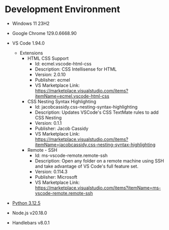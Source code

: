 # Development Environment

- Windows 11 23H2

- Google Chrome 129.0.6668.90

- VS Code 1.94.0
    - Extensions
        - HTML CSS Support
            - Id: ecmel.vscode-html-css
            - Description: CSS Intellisense for HTML
            - Version: 2.0.10
            - Publisher: ecmel
            - VS Marketplace Link: https://marketplace.visualstudio.com/items?itemName=ecmel.vscode-html-css 
        - CSS Nesting Syntax Highlighting
            - Id: jacobcassidy.css-nesting-syntax-highlighting
            - Description: Updates VSCode's CSS TextMate rules to add CSS Nesting
            - Version: 0.1.1
            - Publisher: Jacob Cassidy
            - VS Marketplace Link: https://marketplace.visualstudio.com/items?itemName=jacobcassidy.css-nesting-syntax-highlighting 
        - Remote - SSH
            - Id: ms-vscode-remote.remote-ssh
            - Description: Open any folder on a remote machine using SSH and take advantage of VS Code's full feature set.
            - Version: 0.114.3
            - Publisher: Microsoft
            - VS Marketplace Link: https://marketplace.visualstudio.com/items?itemName=ms-vscode-remote.remote-ssh 

- [Python 3.12.5](https://www.python.org/downloads/release/python-3125/)

- Node.js v20.18.0

- Handlebars v8.0.1